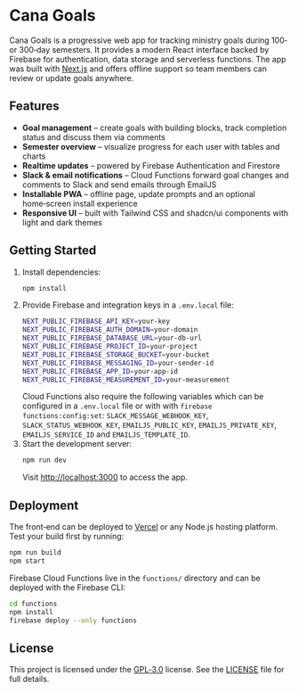 # Cana Goals

Cana Goals is a progressive web app for tracking ministry goals during 100‑ or 300‑day semesters. It provides a modern React interface backed by Firebase for authentication, data storage and serverless functions. The app was built with [Next.js](https://nextjs.org/) and offers offline support so team members can review or update goals anywhere.

## Features

- **Goal management** – create goals with building blocks, track completion status and discuss them via comments
- **Semester overview** – visualize progress for each user with tables and charts
- **Realtime updates** – powered by Firebase Authentication and Firestore
- **Slack & email notifications** – Cloud Functions forward goal changes and comments to Slack and send emails through EmailJS
- **Installable PWA** – offline page, update prompts and an optional home‑screen install experience
- **Responsive UI** – built with Tailwind CSS and shadcn/ui components with light and dark themes

## Getting Started

1. Install dependencies:
   ```bash
   npm install
   ```
2. Provide Firebase and integration keys in a `.env.local` file:
   ```bash
   NEXT_PUBLIC_FIREBASE_API_KEY=your-key
   NEXT_PUBLIC_FIREBASE_AUTH_DOMAIN=your-domain
   NEXT_PUBLIC_FIREBASE_DATABASE_URL=your-db-url
   NEXT_PUBLIC_FIREBASE_PROJECT_ID=your-project
   NEXT_PUBLIC_FIREBASE_STORAGE_BUCKET=your-bucket
   NEXT_PUBLIC_FIREBASE_MESSAGING_ID=your-sender-id
   NEXT_PUBLIC_FIREBASE_APP_ID=your-app-id
   NEXT_PUBLIC_FIREBASE_MEASUREMENT_ID=your-measurement
   ```
   Cloud Functions also require the following variables which can be configured in a `.env.local` file or with with `firebase functions:config:set`:
   `SLACK_MESSAGE_WEBHOOK_KEY`, `SLACK_STATUS_WEBHOOK_KEY`, `EMAILJS_PUBLIC_KEY`, `EMAILJS_PRIVATE_KEY`, `EMAILJS_SERVICE_ID` and `EMAILJS_TEMPLATE_ID`.
3. Start the development server:
   ```bash
   npm run dev
   ```
   Visit [http://localhost:3000](http://localhost:3000) to access the app.

## Deployment

The front‑end can be deployed to [Vercel](https://vercel.com/) or any Node.js hosting platform. Test your build first by running:

```bash
npm run build
npm start
```

Firebase Cloud Functions live in the `functions/` directory and can be deployed with the Firebase CLI:

```bash
cd functions
npm install
firebase deploy --only functions
```

## License

This project is licensed under the [GPL‑3.0](https://www.gnu.org/licenses/gpl-3.0.txt) license. See the [LICENSE](LICENSE) file for full details.
